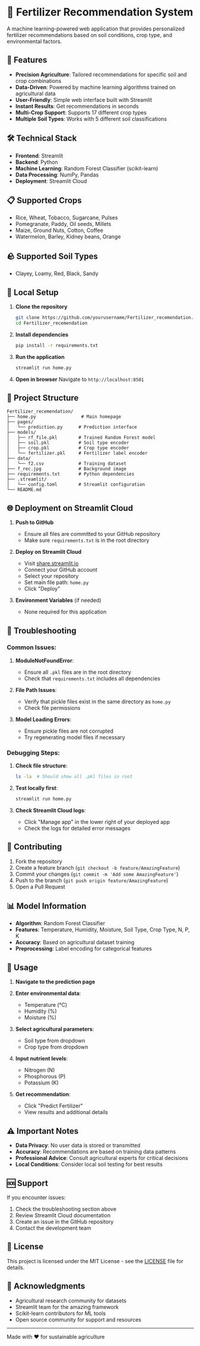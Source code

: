 # 🌾 Fertilizer Recommendation System

A machine learning-powered web application that provides personalized fertilizer recommendations based on soil conditions, crop type, and environmental factors.

## 🚀 Features

- **Precision Agriculture**: Tailored recommendations for specific soil and crop combinations
- **Data-Driven**: Powered by machine learning algorithms trained on agricultural data
- **User-Friendly**: Simple web interface built with Streamlit
- **Instant Results**: Get recommendations in seconds
- **Multi-Crop Support**: Supports 17 different crop types
- **Multiple Soil Types**: Works with 5 different soil classifications

## 🛠️ Technical Stack

- **Frontend**: Streamlit
- **Backend**: Python
- **Machine Learning**: Random Forest Classifier (scikit-learn)
- **Data Processing**: NumPy, Pandas
- **Deployment**: Streamlit Cloud

## 📋 Supported Crops

- Rice, Wheat, Tobacco, Sugarcane, Pulses
- Pomegranate, Paddy, Oil seeds, Millets
- Maize, Ground Nuts, Cotton, Coffee
- Watermelon, Barley, Kidney beans, Orange

## 🪨 Supported Soil Types

- Clayey, Loamy, Red, Black, Sandy

## 🚀 Local Setup

1. **Clone the repository**
   ```bash
   git clone https://github.com/yourusername/Fertilizer_recemendation.git
   cd Fertilizer_recemendation
   ```

2. **Install dependencies**
   ```bash
   pip install -r requirements.txt
   ```

3. **Run the application**
   ```bash
   streamlit run home.py
   ```

4. **Open in browser**
   Navigate to `http://localhost:8501`

## 📁 Project Structure

```
Fertilizer_recemendation/
├── home.py                 # Main homepage
├── pages/
│   └── prediction.py      # Prediction interface
├── models/
│   ├── rf_file.pkl        # Trained Random Forest model
│   ├── soil.pkl           # Soil type encoder
│   ├── crop.pkl           # Crop type encoder
│   └── fertilizer.pkl     # Fertilizer label encoder
├── data/
│   └── f2.csv             # Training dataset
├── f_rec.jpg              # Background image
├── requirements.txt       # Python dependencies
├── .streamlit/
│   └── config.toml        # Streamlit configuration
└── README.md
```

## 🌐 Deployment on Streamlit Cloud

1. **Push to GitHub**
   - Ensure all files are committed to your GitHub repository
   - Make sure `requirements.txt` is in the root directory

2. **Deploy on Streamlit Cloud**
   - Visit [share.streamlit.io](https://share.streamlit.io)
   - Connect your GitHub account
   - Select your repository
   - Set main file path: `home.py`
   - Click "Deploy"

3. **Environment Variables** (if needed)
   - None required for this application

## 🔧 Troubleshooting

### Common Issues:

1. **ModuleNotFoundError**: 
   - Ensure all `.pkl` files are in the root directory
   - Check that `requirements.txt` includes all dependencies

2. **File Path Issues**:
   - Verify that pickle files exist in the same directory as `home.py`
   - Check file permissions

3. **Model Loading Errors**:
   - Ensure pickle files are not corrupted
   - Try regenerating model files if necessary

### Debugging Steps:

1. **Check file structure**:
   ```bash
   ls -la  # Should show all .pkl files in root
   ```

2. **Test locally first**:
   ```bash
   streamlit run home.py
   ```

3. **Check Streamlit Cloud logs**:
   - Click "Manage app" in the lower right of your deployed app
   - Check the logs for detailed error messages

## 🤝 Contributing

1. Fork the repository
2. Create a feature branch (`git checkout -b feature/AmazingFeature`)
3. Commit your changes (`git commit -m 'Add some AmazingFeature'`)
4. Push to the branch (`git push origin feature/AmazingFeature`)
5. Open a Pull Request

## 📊 Model Information

- **Algorithm**: Random Forest Classifier
- **Features**: Temperature, Humidity, Moisture, Soil Type, Crop Type, N, P, K
- **Accuracy**: Based on agricultural dataset training
- **Preprocessing**: Label encoding for categorical features

## 📝 Usage

1. **Navigate to the prediction page**
2. **Enter environmental data**:
   - Temperature (°C)
   - Humidity (%)
   - Moisture (%)

3. **Select agricultural parameters**:
   - Soil type from dropdown
   - Crop type from dropdown

4. **Input nutrient levels**:
   - Nitrogen (N)
   - Phosphorous (P)
   - Potassium (K)

5. **Get recommendation**:
   - Click "Predict Fertilizer"
   - View results and additional details

## ⚠️ Important Notes

- **Data Privacy**: No user data is stored or transmitted
- **Accuracy**: Recommendations are based on training data patterns
- **Professional Advice**: Consult agricultural experts for critical decisions
- **Local Conditions**: Consider local soil testing for best results

## 🆘 Support

If you encounter issues:

1. Check the troubleshooting section above
2. Review Streamlit Cloud documentation
3. Create an issue in the GitHub repository
4. Contact the development team

## 📄 License

This project is licensed under the MIT License - see the [LICENSE](LICENSE) file for details.

## 🙏 Acknowledgments

- Agricultural research community for datasets
- Streamlit team for the amazing framework
- Scikit-learn contributors for ML tools
- Open source community for support and resources

---

Made with ❤️ for sustainable agriculture
